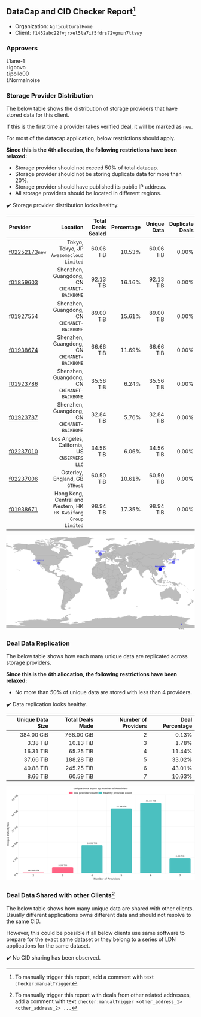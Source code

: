 ## DataCap and CID Checker Report[^1]
 - Organization: `AgriculturalHome`
 - Client: `f1452abc22fvjrxel5la7if5fdrs72vgmun7ttswy`
### Approvers
`1`1ane-1<br/>`1`igoovo<br/>`1`ipollo00<br/>`1`Normalnoise

### Storage Provider Distribution
The below table shows the distribution of storage providers that have stored data for this client.

If this is the first time a provider takes verified deal, it will be marked as `new`.

For most of the datacap application, below restrictions should apply.

**Since this is the 4th allocation, the following restrictions have been relaxed:**
 - Storage provider should not exceed 50% of total datacap.
 - Storage provider should not be storing duplicate data for more than 20%.
 - Storage provider should have published its public IP address.
 - All storage providers should be located in different regions.

✔️ Storage provider distribution looks healthy.

| Provider                                                    |                                                           Location | Total Deals Sealed | Percentage | Unique Data | Duplicate Deals |
| :---------------------------------------------------------- | -----------------------------------------------------------------: | -----------------: | ---------: | ----------: | --------------: |
| [f02252173](https://filfox.info/en/address/f02252173)`new`  |                        Tokyo, Tokyo, JP<br/>`Awesomecloud Limited` |          60.06 TiB |     10.53% |   60.06 TiB |           0.00% |
| [f01859603](https://filfox.info/en/address/f01859603)       |                    Shenzhen, Guangdong, CN<br/>`CHINANET-BACKBONE` |          92.13 TiB |     16.16% |   92.13 TiB |           0.00% |
| [f01927554](https://filfox.info/en/address/f01927554)       |                    Shenzhen, Guangdong, CN<br/>`CHINANET-BACKBONE` |          89.00 TiB |     15.61% |   89.00 TiB |           0.00% |
| [f01938674](https://filfox.info/en/address/f01938674)       |                    Shenzhen, Guangdong, CN<br/>`CHINANET-BACKBONE` |          66.66 TiB |     11.69% |   66.66 TiB |           0.00% |
| [f01923786](https://filfox.info/en/address/f01923786)       |                    Shenzhen, Guangdong, CN<br/>`CHINANET-BACKBONE` |          35.56 TiB |      6.24% |   35.56 TiB |           0.00% |
| [f01923787](https://filfox.info/en/address/f01923787)       |                    Shenzhen, Guangdong, CN<br/>`CHINANET-BACKBONE` |          32.84 TiB |      5.76% |   32.84 TiB |           0.00% |
| [f02237010](https://filfox.info/en/address/f02237010)       |                    Los Angeles, California, US<br/>`CNSERVERS LLC` |          34.56 TiB |      6.06% |   34.56 TiB |           0.00% |
| [f02237006](https://filfox.info/en/address/f02237006)       |                                 Osterley, England, GB<br/>`GTHost` |          60.50 TiB |     10.61% |   60.50 TiB |           0.00% |
| [f01938671](https://filfox.info/en/address/f01938671)       | Hong Kong, Central and Western, HK<br/>`HK Kwaifong Group Limited` |          98.94 TiB |     17.35% |   98.94 TiB |           0.00% |

<img src="https://raw.githubusercontent.com/data-preservation-programs/filplus-checker-assets/main/filecoin-project/filecoin-plus-large-datasets/issues/1919/1689858764391.png"/>

### Deal Data Replication
The below table shows how each many unique data are replicated across storage providers.


**Since this is the 4th allocation, the following restrictions have been relaxed:**
- No more than 50% of unique data are stored with less than 4 providers.

✔️ Data replication looks healthy.

| Unique Data Size | Total Deals Made | Number of Providers | Deal Percentage |
| ---------------: | ---------------: | ------------------: | --------------: |
|       384.00 GiB |       768.00 GiB |                   2 |           0.13% |
|         3.38 TiB |        10.13 TiB |                   3 |           1.78% |
|        16.31 TiB |        65.25 TiB |                   4 |          11.44% |
|        37.66 TiB |       188.28 TiB |                   5 |          33.02% |
|        40.88 TiB |       245.25 TiB |                   6 |          43.01% |
|         8.66 TiB |        60.59 TiB |                   7 |          10.63% |

<img src="https://raw.githubusercontent.com/data-preservation-programs/filplus-checker-assets/main/filecoin-project/filecoin-plus-large-datasets/issues/1919/1689858765186.png"/>

### Deal Data Shared with other Clients[^3]
The below table shows how many unique data are shared with other clients.
Usually different applications owns different data and should not resolve to the same CID.

However, this could be possible if all below clients use same software to prepare for the exact same dataset or they belong to a series of LDN applications for the same dataset.

✔️ No CID sharing has been observed.

[^1]: To manually trigger this report, add a comment with text `checker:manualTrigger`

[^2]: Deals from those addresses are combined into this report as they are specified with `checker:manualTrigger`

[^3]: To manually trigger this report with deals from other related addresses, add a comment with text `checker:manualTrigger <other_address_1> <other_address_2> ...`
